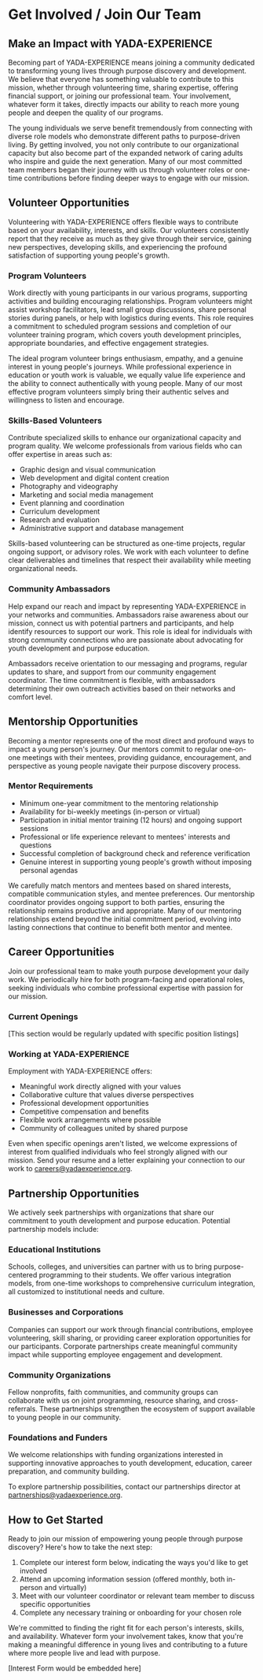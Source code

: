 # Get Involved / Join Our Team

## Make an Impact with YADA-EXPERIENCE

Becoming part of YADA-EXPERIENCE means joining a community dedicated to transforming young lives through purpose discovery and development. We believe that everyone has something valuable to contribute to this mission, whether through volunteering time, sharing expertise, offering financial support, or joining our professional team. Your involvement, whatever form it takes, directly impacts our ability to reach more young people and deepen the quality of our programs.

The young individuals we serve benefit tremendously from connecting with diverse role models who demonstrate different paths to purpose-driven living. By getting involved, you not only contribute to our organizational capacity but also become part of the expanded network of caring adults who inspire and guide the next generation. Many of our most committed team members began their journey with us through volunteer roles or one-time contributions before finding deeper ways to engage with our mission.

## Volunteer Opportunities

Volunteering with YADA-EXPERIENCE offers flexible ways to contribute based on your availability, interests, and skills. Our volunteers consistently report that they receive as much as they give through their service, gaining new perspectives, developing skills, and experiencing the profound satisfaction of supporting young people's growth.

### Program Volunteers

Work directly with young participants in our various programs, supporting activities and building encouraging relationships. Program volunteers might assist workshop facilitators, lead small group discussions, share personal stories during panels, or help with logistics during events. This role requires a commitment to scheduled program sessions and completion of our volunteer training program, which covers youth development principles, appropriate boundaries, and effective engagement strategies.

The ideal program volunteer brings enthusiasm, empathy, and a genuine interest in young people's journeys. While professional experience in education or youth work is valuable, we equally value life experience and the ability to connect authentically with young people. Many of our most effective program volunteers simply bring their authentic selves and willingness to listen and encourage.

### Skills-Based Volunteers

Contribute specialized skills to enhance our organizational capacity and program quality. We welcome professionals from various fields who can offer expertise in areas such as:

- Graphic design and visual communication
- Web development and digital content creation
- Photography and videography
- Marketing and social media management
- Event planning and coordination
- Curriculum development
- Research and evaluation
- Administrative support and database management

Skills-based volunteering can be structured as one-time projects, regular ongoing support, or advisory roles. We work with each volunteer to define clear deliverables and timelines that respect their availability while meeting organizational needs.

### Community Ambassadors

Help expand our reach and impact by representing YADA-EXPERIENCE in your networks and communities. Ambassadors raise awareness about our mission, connect us with potential partners and participants, and help identify resources to support our work. This role is ideal for individuals with strong community connections who are passionate about advocating for youth development and purpose education.

Ambassadors receive orientation to our messaging and programs, regular updates to share, and support from our community engagement coordinator. The time commitment is flexible, with ambassadors determining their own outreach activities based on their networks and comfort level.

## Mentorship Opportunities

Becoming a mentor represents one of the most direct and profound ways to impact a young person's journey. Our mentors commit to regular one-on-one meetings with their mentees, providing guidance, encouragement, and perspective as young people navigate their purpose discovery process.

### Mentor Requirements

- Minimum one-year commitment to the mentoring relationship
- Availability for bi-weekly meetings (in-person or virtual)
- Participation in initial mentor training (12 hours) and ongoing support sessions
- Professional or life experience relevant to mentees' interests and questions
- Successful completion of background check and reference verification
- Genuine interest in supporting young people's growth without imposing personal agendas

We carefully match mentors and mentees based on shared interests, compatible communication styles, and mentee preferences. Our mentorship coordinator provides ongoing support to both parties, ensuring the relationship remains productive and appropriate. Many of our mentoring relationships extend beyond the initial commitment period, evolving into lasting connections that continue to benefit both mentor and mentee.

## Career Opportunities

Join our professional team to make youth purpose development your daily work. We periodically hire for both program-facing and operational roles, seeking individuals who combine professional expertise with passion for our mission.

### Current Openings

[This section would be regularly updated with specific position listings]

### Working at YADA-EXPERIENCE

Employment with YADA-EXPERIENCE offers:

- Meaningful work directly aligned with your values
- Collaborative culture that values diverse perspectives
- Professional development opportunities
- Competitive compensation and benefits
- Flexible work arrangements where possible
- Community of colleagues united by shared purpose

Even when specific openings aren't listed, we welcome expressions of interest from qualified individuals who feel strongly aligned with our mission. Send your resume and a letter explaining your connection to our work to careers@yadaexperience.org.

## Partnership Opportunities

We actively seek partnerships with organizations that share our commitment to youth development and purpose education. Potential partnership models include:

### Educational Institutions

Schools, colleges, and universities can partner with us to bring purpose-centered programming to their students. We offer various integration models, from one-time workshops to comprehensive curriculum integration, all customized to institutional needs and culture.

### Businesses and Corporations

Companies can support our work through financial contributions, employee volunteering, skill sharing, or providing career exploration opportunities for our participants. Corporate partnerships create meaningful community impact while supporting employee engagement and development.

### Community Organizations

Fellow nonprofits, faith communities, and community groups can collaborate with us on joint programming, resource sharing, and cross-referrals. These partnerships strengthen the ecosystem of support available to young people in our community.

### Foundations and Funders

We welcome relationships with funding organizations interested in supporting innovative approaches to youth development, education, career preparation, and community building.

To explore partnership possibilities, contact our partnerships director at partnerships@yadaexperience.org.

## How to Get Started

Ready to join our mission of empowering young people through purpose discovery? Here's how to take the next step:

1. Complete our interest form below, indicating the ways you'd like to get involved
2. Attend an upcoming information session (offered monthly, both in-person and virtually)
3. Meet with our volunteer coordinator or relevant team member to discuss specific opportunities
4. Complete any necessary training or onboarding for your chosen role

We're committed to finding the right fit for each person's interests, skills, and availability. Whatever form your involvement takes, know that you're making a meaningful difference in young lives and contributing to a future where more people live and lead with purpose.

[Interest Form would be embedded here]
